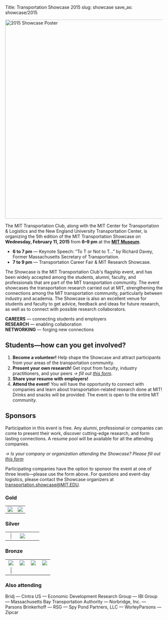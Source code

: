 Title: Transportation Showcase 2015
slug: showcase
save_as: showcase/2015

<img src="/image/showcase/2015-poster-crop.png" alt="2015 Showcase Poster" style="width:635px"/>

The MIT Transportation Club, along with the MIT Center for Transportation & Logistics and the New England University Transportation Center, is organizing the 5th edition of the MIT Transportation Showcase on **Wednesday, February 11, 2015** from **6–9 pm** at the **[MIT Museum](http://web.mit.edu/museum)**.

- **6 to 7 pm** — Keynote Speech: “To T or Not to T…” by Richard Davey, Former Massachusetts Secretary of Transportation.
- **7 to 9 pm** — Transportation Career Fair & MIT Research Showcase.

The Showcase is the MIT Transportation Club's flagship event, and has been widely accepted among the students, alumni, faculty, and professionals that are part of the MIT transportation community. The event showcases the transportation research carried out at MIT, strengthening the connections among the MIT transportation community, particularly between industry and academia. The Showcase is also an excellent venue for students and faculty to get advice, feedback and ideas for future research, as well as to connect with possible research collaborators.

**CAREERS** — connecting students and employers<br/>
**RESEARCH** — enabling collaboration<br/>
**NETWORKING** — forging new connections

## Students—how can you get involved?

1. **Become a volunteer!** Help shape the Showcase and attract participants from your areas of the transportation community.
2. **Present your own research!** Get input from faculty, industry practitioners, and your peers *→ fill out [this form](https://docs.google.com/forms/d/1YCuP5T2OzU3i0iRP_WmaMrinstfwu3XvMXnabRueEos/viewform)*.
3. **Share your resume with employers!**
4. **Attend the event!** You will have the opportunity to connect with companies and learn about transportation-related research done at MIT! Drinks and snacks will be provided. The event is open to the entire MIT community.

## Sponsors
Participation in this event is free. Any alumni, professional or companies can come to present their work, discover cutting-edge research, and form lasting connections. A resume pool will be available for all the attending companies.

*→ Is your company or organization attending the Showcase? Please fill out [this form](https://docs.google.com/forms/d/1zlvE-a9fQvVmrz-tLrFToZgpa5NGjZ9fo93OPeaqH4c/viewform)*

Participating companies have the option to sponsor the event at one of three levels—please use the form above. For questions and event-day logistics, please contact the Showcase organizers at [transportation.showcase@MIT.EDU](mailto:transportation.showcase@mit.edu).

### Gold
<table style="text-align: center; font-weight: bold; width:100%">
  <tr>
    <td style="width:50%">
      <img src="/image/logo/smart.png"></td>
    <td style="width:50%">
      <img align=middle src="/image/logo/smart-fum.png"></td>
  </tr>
</table>

### Silver
<table style="text-align: center; font-weight: bold; width:100%">
  <tr>
    <td style="width:33%">
      <img src="/image/logo/caliper.png" style="width: 30%"></td>
    <td style="width:33%">
      <img align=middle src="/image/logo/bah.png"></td>
    <td style="width:33%"></td>
  </tr>
</table>

### Bronze
<table style="text-align: center; font-weight: bold; width:100%">
  <tr>
    <td style="width:25%">
      <img src="/image/logo/sdg.png"></td>
    <td style="width:25%">
      <img align=middle src="/image/logo/cambridgesystematics.png"></td>
    <td style="width:25%">
      <img src="/image/logo/volpe.png"></td>
    <td style="width:25%">
      <img align=middle src="/image/logo/foursquare.png">
      </td>
  </tr>
  <tr>
    <td style="width:25%">
      <img src="/image/logo/icf.png" style="width: 50%"></td>
    <td style="width:25%"></td>
    <td style="width:25%"></td>
    <td style="width:25%"></td>
  </tr>
</table>

### Also attending
Bridj — Cintra US — Economic Development Research Group — IBI Group — Massachusetts Bay Transportation Authority — Norbridge, Inc. — Parsons Brinkerhoff — RSG  — Spy Pond Partners, LLC — WorleyParsons — Zipcar

